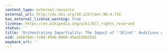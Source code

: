 ```yaml
---
content_type: external-resource
external_url: http://dx.doi.org/10.1257/aer.90.4.715
has_external_license_warning: true
license: https://en.wikipedia.org/wiki/All_rights_reserved
status: ''
title: 'Orchestrating Impartiality: The Impact of ''Blind'' Auditions on Female Musicians'
uid: 2eb6f84c-7c08-494b-8669-d5ed13982541
wayback_url: ''
---
```

